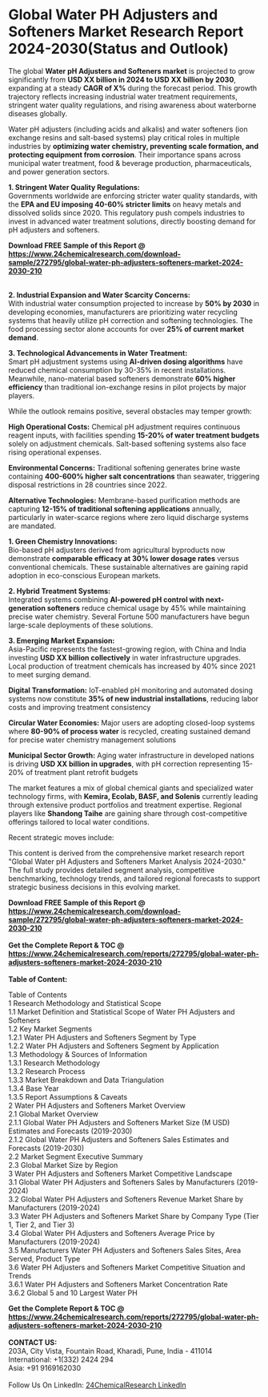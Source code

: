 <h1>Global Water PH Adjusters and Softeners Market Research Report 2024-2030(Status and Outlook)</h1><p>The global <strong>Water pH Adjusters and Softeners market</strong> is projected to grow significantly from <strong>USD XX billion in 2024 to USD XX billion by 2030</strong>, expanding at a steady <strong>CAGR of X%</strong> during the forecast period. This growth trajectory reflects increasing industrial water treatment requirements, stringent water quality regulations, and rising awareness about waterborne diseases globally.</p><p>Water pH adjusters (including acids and alkalis) and water softeners (ion exchange resins and salt-based systems) play critical roles in multiple industries by <strong>optimizing water chemistry, preventing scale formation, and protecting equipment from corrosion</strong>. Their importance spans across municipal water treatment, food &amp; beverage production, pharmaceuticals, and power generation sectors.</p><p><strong>1. Stringent Water Quality Regulations:</strong><br>
Governments worldwide are enforcing stricter water quality standards, with the <strong>EPA and EU imposing 40-60% stricter limits</strong> on heavy metals and dissolved solids since 2020. This regulatory push compels industries to invest in advanced water treatment solutions, directly boosting demand for pH adjusters and softeners.</p><div><b>Download FREE Sample of this Report @ 
            <a href="https://www.24chemicalresearch.com/download-sample/272795/global-water-ph-adjusters-softeners-market-2024-2030-210">
            https://www.24chemicalresearch.com/download-sample/272795/global-water-ph-adjusters-softeners-market-2024-2030-210</a></b></div><br><p><strong>2. Industrial Expansion and Water Scarcity Concerns:</strong><br>
With industrial water consumption projected to increase by <strong>50% by 2030</strong> in developing economies, manufacturers are prioritizing water recycling systems that heavily utilize pH correction and softening technologies. The food processing sector alone accounts for over <strong>25% of current market demand</strong>.</p><p><strong>3. Technological Advancements in Water Treatment:</strong><br>
Smart pH adjustment systems using <strong>AI-driven dosing algorithms</strong> have reduced chemical consumption by 30-35% in recent installations. Meanwhile, nano-material based softeners demonstrate <strong>60% higher efficiency</strong> than traditional ion-exchange resins in pilot projects by major players.</p><p>While the outlook remains positive, several obstacles may temper growth:</p><p><strong>High Operational Costs:</strong> Chemical pH adjustment requires continuous reagent inputs, with facilities spending <strong>15-20% of water treatment budgets</strong> solely on adjustment chemicals. Salt-based softening systems also face rising operational expenses.</p><p><strong>Environmental Concerns:</strong> Traditional softening generates brine waste containing <strong>400-600% higher salt concentrations</strong> than seawater, triggering disposal restrictions in 28 countries since 2022.</p><p><strong>Alternative Technologies:</strong> Membrane-based purification methods are capturing <strong>12-15% of traditional softening applications</strong> annually, particularly in water-scarce regions where zero liquid discharge systems are mandated.</p><p><strong>1. Green Chemistry Innovations:</strong><br>
Bio-based pH adjusters derived from agricultural byproducts now demonstrate <strong>comparable efficacy at 30% lower dosage rates</strong> versus conventional chemicals. These sustainable alternatives are gaining rapid adoption in eco-conscious European markets.</p><p><strong>2. Hybrid Treatment Systems:</strong><br>
Integrated systems combining <strong>AI-powered pH control with next-generation softeners</strong> reduce chemical usage by 45% while maintaining precise water chemistry. Several Fortune 500 manufacturers have begun large-scale deployments of these solutions.</p><p><strong>3. Emerging Market Expansion:</strong><br>
Asia-Pacific represents the fastest-growing region, with China and India investing <strong>USD XX billion collectively</strong> in water infrastructure upgrades. Local production of treatment chemicals has increased by 40% since 2021 to meet surging demand.</p><p><strong>Digital Transformation:</strong> IoT-enabled pH monitoring and automated dosing systems now constitute <strong>35% of new industrial installations</strong>, reducing labor costs and improving treatment consistency</p><p><strong>Circular Water Economies:</strong> Major users are adopting closed-loop systems where <strong>80-90% of process water</strong> is recycled, creating sustained demand for precise water chemistry management solutions</p><p><strong>Municipal Sector Growth:</strong> Aging water infrastructure in developed nations is driving <strong>USD XX billion in upgrades</strong>, with pH correction representing 15-20% of treatment plant retrofit budgets</p><p>The market features a mix of global chemical giants and specialized water technology firms, with <strong>Kemira, Ecolab, BASF, and Solenis</strong> currently leading through extensive product portfolios and treatment expertise. Regional players like <strong>Shandong Taihe</strong> are gaining share through cost-competitive offerings tailored to local water conditions.</p><p>Recent strategic moves include:</p><p>This content is derived from the comprehensive market research report "Global Water pH Adjusters and Softeners Market Analysis 2024-2030." The full study provides detailed segment analysis, competitive benchmarking, technology trends, and tailored regional forecasts to support strategic business decisions in this evolving market.</p><div><b>Download FREE Sample of this Report @ 
            <a href="https://www.24chemicalresearch.com/download-sample/272795/global-water-ph-adjusters-softeners-market-2024-2030-210">
            https://www.24chemicalresearch.com/download-sample/272795/global-water-ph-adjusters-softeners-market-2024-2030-210</a></b></div><br><div><b>Get the Complete Report & TOC @ 
            <a href="https://www.24chemicalresearch.com/reports/272795/global-water-ph-adjusters-softeners-market-2024-2030-210">
            https://www.24chemicalresearch.com/reports/272795/global-water-ph-adjusters-softeners-market-2024-2030-210</a></b></div><br>
            <b>Table of Content:</b><p>Table of Contents<br />
1 Research Methodology and Statistical Scope<br />
1.1 Market Definition and Statistical Scope of Water PH Adjusters and Softeners<br />
1.2 Key Market Segments<br />
1.2.1 Water PH Adjusters and Softeners Segment by Type<br />
1.2.2 Water PH Adjusters and Softeners Segment by Application<br />
1.3 Methodology & Sources of Information<br />
1.3.1 Research Methodology<br />
1.3.2 Research Process<br />
1.3.3 Market Breakdown and Data Triangulation<br />
1.3.4 Base Year<br />
1.3.5 Report Assumptions & Caveats<br />
2 Water PH Adjusters and Softeners Market Overview<br />
2.1 Global Market Overview<br />
2.1.1 Global Water PH Adjusters and Softeners Market Size (M USD) Estimates and Forecasts (2019-2030)<br />
2.1.2 Global Water PH Adjusters and Softeners Sales Estimates and Forecasts (2019-2030)<br />
2.2 Market Segment Executive Summary<br />
2.3 Global Market Size by Region<br />
3 Water PH Adjusters and Softeners Market Competitive Landscape<br />
3.1 Global Water PH Adjusters and Softeners Sales by Manufacturers (2019-2024)<br />
3.2 Global Water PH Adjusters and Softeners Revenue Market Share by Manufacturers (2019-2024)<br />
3.3 Water PH Adjusters and Softeners Market Share by Company Type (Tier 1, Tier 2, and Tier 3)<br />
3.4 Global Water PH Adjusters and Softeners Average Price by Manufacturers (2019-2024)<br />
3.5 Manufacturers Water PH Adjusters and Softeners Sales Sites, Area Served, Product Type<br />
3.6 Water PH Adjusters and Softeners Market Competitive Situation and Trends<br />
3.6.1 Water PH Adjusters and Softeners Market Concentration Rate<br />
3.6.2 Global 5 and 10 Largest Water PH </p><div><b>Get the Complete Report & TOC @ 
            <a href="https://www.24chemicalresearch.com/reports/272795/global-water-ph-adjusters-softeners-market-2024-2030-210">
            https://www.24chemicalresearch.com/reports/272795/global-water-ph-adjusters-softeners-market-2024-2030-210</a></b></div><br><b>CONTACT US:</b><br>
            203A, City Vista, Fountain Road, Kharadi, Pune, India - 411014<br>
            International: +1(332) 2424 294<br>
            Asia: +91 9169162030 <br><br>
            Follow Us On LinkedIn: <a href="https://www.linkedin.com/company/24chemicalresearch/">24ChemicalResearch LinkedIn</a>